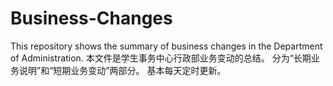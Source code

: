 # Business-Changes
This repository shows the summary of business changes in the Department of Administration.
本文件是学生事务中心行政部业务变动的总结。
分为“长期业务说明”和“短期业务变动”两部分。
基本每天定时更新。
